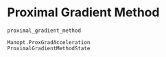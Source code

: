 # Proximal Gradient Method

```@docs
proximal_gradient_method
```

```@docs
Manopt.ProxGradAcceleration
ProximalGradientMethodState
```